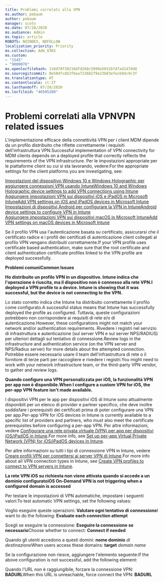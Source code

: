 ```yaml
---
title: Problemi correlati alla VPN
ms.author: pebaum
author: pebaum
manager: scotv
ms.date: 07/28/2020
ms.audience: Admin
ms.topic: article
ROBOTS: NOINDEX, NOFOLLOW
localization_priority: Priority
ms.collection: Adm_O365
ms.custom:
- "1545"
- "9000076"
ms.openlocfilehash: 134d78f30216dfd268c5999a5032b7d7ad1d7dd8
ms.sourcegitcommit: 0e50dfcdb3f6aa72368279e23b83efecb9dc9c3f
ms.translationtype: HT
ms.contentlocale: it-IT
ms.lasthandoff: 07/28/2020
ms.locfileid: "46505208"
---
```

# <a name="vpn-related-issues"></a><span data-ttu-id="c49a6-102">Problemi correlati alla VPN</span><span class="sxs-lookup"><span data-stu-id="c49a6-102">VPN related issues</span></span>

<span data-ttu-id="c49a6-103">L'implementazione efficace della connettività VPN per i client MDM dipende da un profilo distribuito che riflette correttamente i requisiti dell'infrastruttura VPN.</span><span class="sxs-lookup"><span data-stu-id="c49a6-103">Successful implementation of VPN connectivity for MDM clients depends on a deployed profile that correctly reflects the requirements of the VPN infrastructure.</span></span> <span data-ttu-id="c49a6-104">Per le impostazioni appropriate per le piattaforme client su cui si sta lavorando, vedere:</span><span class="sxs-lookup"><span data-stu-id="c49a6-104">For the appropriate settings for the client platforms you are investigating, see:</span></span> 

[<span data-ttu-id="c49a6-105">Impostazioni del dispositivo Windows 10 e Windows Holographic per aggiungere connessioni VPN usando Intune</span><span class="sxs-lookup"><span data-stu-id="c49a6-105">Windows 10 and Windows Holographic device settings to add VPN connections using Intune</span></span>](https://docs.microsoft.com/intune/vpn-settings-windows-10)  
[<span data-ttu-id="c49a6-106">Aggiungere impostazioni VPN sui dispositivi iOS e iPadOS in Microsoft Intune</span><span class="sxs-lookup"><span data-stu-id="c49a6-106">Add VPN settings on iOS and iPadOS devices in Microsoft Intune</span></span>](https://docs.microsoft.com/intune/vpn-settings-ios)  
[<span data-ttu-id="c49a6-107">Impostazioni di dispositivi Android per configurare la VPN in Intune</span><span class="sxs-lookup"><span data-stu-id="c49a6-107">Android device settings to configure VPN in Intune</span></span>](https://docs.microsoft.com/intune/vpn-settings-android)  
[<span data-ttu-id="c49a6-108">Aggiungere impostazioni VPN sui dispositivi macOS in Microsoft Intune</span><span class="sxs-lookup"><span data-stu-id="c49a6-108">Add VPN settings on macOS devices in Microsoft Intune</span></span>](https://docs.microsoft.com/mem/intune/configuration/vpn-settings-macos)

<span data-ttu-id="c49a6-109">Se il profilo VPN usa l'autenticazione basata su certificato, assicurarsi che il certificato radice e i profili dei certificati di autenticazione client collegati al profilo VPN vengano distribuiti correttamente.</span><span class="sxs-lookup"><span data-stu-id="c49a6-109">If your VPN profile uses certificate based authentication, make sure that the root certificate and client authentication certificate profiles linked to the VPN profile are deployed successfully.</span></span>

<span data-ttu-id="c49a6-110">**Problemi comuni**</span><span class="sxs-lookup"><span data-stu-id="c49a6-110">**Common Issues**</span></span>

<span data-ttu-id="c49a6-111">**Ho distribuito un profilo VPN in un dispositivo. Intune indica che l'operazione è riuscita, ma il dispositivo non è connesso alla rete VPN.**</span><span class="sxs-lookup"><span data-stu-id="c49a6-111">**I deployed a VPN profile to a device. Intune is showing that it was successful, but the device is not connecting to the VPN.**</span></span>

<span data-ttu-id="c49a6-112">Lo stato corretto indica che Intune ha distribuito correttamente il profilo come configurato.</span><span class="sxs-lookup"><span data-stu-id="c49a6-112">A successful status means that Intune has successfully deployed the profile as configured.</span></span> <span data-ttu-id="c49a6-113">Tuttavia, queste configurazioni potrebbero non corrispondere ai requisiti di rete e/o di autenticazione.</span><span class="sxs-lookup"><span data-stu-id="c49a6-113">However, these configurations might not match your network and/or authentication requirements.</span></span> <span data-ttu-id="c49a6-114">Rivedere i registri nel servizio di infrastruttura e autenticazione (sul server VPN e sul server NPS/RADIUS) per ulteriori dettagli sul tentativo di connessione.</span><span class="sxs-lookup"><span data-stu-id="c49a6-114">Review logs in the infrastructure and authentication service (on the VPN server and NPS/Radius server) for more details about the attempted connection.</span></span> <span data-ttu-id="c49a6-115">Potrebbe essere necessario usare il team dell'infrastruttura di rete o il fornitore di terze parti per raccogliere e rivedere i registri.</span><span class="sxs-lookup"><span data-stu-id="c49a6-115">You might need to work with your network infrastructure team, or the third-party VPN vendor, to gather and review logs.</span></span>

<span data-ttu-id="c49a6-116">**Quando configuro una VPN personalizzata per iOS, la funzionalità VPN per app non è disponibile.**</span><span class="sxs-lookup"><span data-stu-id="c49a6-116">**When I configure a custom VPN for iOS, the per-app VPN feature isn't made available.**</span></span>

<span data-ttu-id="c49a6-117">I dispositivi VPN per le app per dispositivi iOS di Intune sono attualmente disponibili per un elenco di provider e partner specifico, che deve inoltre soddisfare i prerequisiti dei certificati prima di poter configurare una VPN per app.</span><span class="sxs-lookup"><span data-stu-id="c49a6-117">Per-app VPN for iOS devices in Intune is currently available to a specific list of providers and partners, who must also meet the certificate prerequisites before configuring a per-app VPN.</span></span> <span data-ttu-id="c49a6-118">Per altre informazioni, vedere [Configurare una rete privata virtuale (VPN) per app per dispositivi iOS/iPadOS in Intune](https://docs.microsoft.com/intune/vpn-setting-configure-per-app).</span><span class="sxs-lookup"><span data-stu-id="c49a6-118">For more info, see [Set up per-app Virtual Private Network (VPN) for iOS/iPadOS devices in Intune](https://docs.microsoft.com/intune/vpn-setting-configure-per-app).</span></span> 

<span data-ttu-id="c49a6-119">Per altre informazioni su tutti i tipi di connessione VPN in Intune, vedere [Creare profili VPN per connettersi ai server VPN di Intune](https://docs.microsoft.com/intune/vpn-settings-configure).</span><span class="sxs-lookup"><span data-stu-id="c49a6-119">For more info about all VPN connection types in Intune, see [Create VPN profiles to connect to VPN servers in Intune](https://docs.microsoft.com/intune/vpn-settings-configure).</span></span>  

<span data-ttu-id="c49a6-120">**La rete VPN iOS su richiesta non viene attivata quando si accede a un dominio configurato**</span><span class="sxs-lookup"><span data-stu-id="c49a6-120">**iOS On-Demand VPN is not triggering when a configured domain is accessed**</span></span>

<span data-ttu-id="c49a6-121">Per testare le impostazioni di VPN automatiche, impostare i seguenti valori:</span><span class="sxs-lookup"><span data-stu-id="c49a6-121">To test automatic VPN settings, set the following values:</span></span>

<span data-ttu-id="c49a6-122">Voglio eseguire queste operazioni: **Valutare ogni tentativo di connessione**</span><span class="sxs-lookup"><span data-stu-id="c49a6-122">I want to do the following: **Evaluate each connection attempt**</span></span> 

<span data-ttu-id="c49a6-123">Scegli se eseguire la connessione: **Eseguire la connessione se necessario**</span><span class="sxs-lookup"><span data-stu-id="c49a6-123">Choose whether to connect: **Connect if needed**</span></span>

<span data-ttu-id="c49a6-124">Quando gli utenti accedono a questi domini: **nome dominio** *di destinazione*</span><span class="sxs-lookup"><span data-stu-id="c49a6-124">When users access these domains: **target** *domain name*</span></span>

<span data-ttu-id="c49a6-125">Se la configurazione non riesce, aggiungere l'elemento seguente:</span><span class="sxs-lookup"><span data-stu-id="c49a6-125">If the above configuration is not successful, add the following element:</span></span>

<span data-ttu-id="c49a6-126">Quando l'URL non è raggiungibile, forzare la connessione VPN: **BADURL**</span><span class="sxs-lookup"><span data-stu-id="c49a6-126">When this URL is unreachable, force connect the VPN: **BADURL**</span></span>